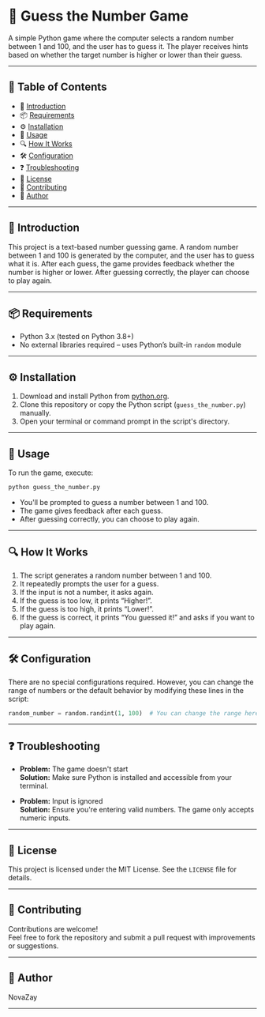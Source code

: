 # 🎲 Guess the Number Game

A simple Python game where the computer selects a random number between 1 and 100, and the user has to guess it. The player receives hints based on whether the target number is higher or lower than their guess.

---

## 📑 Table of Contents

- 📌 [Introduction](#-introduction)  
- 📦 [Requirements](#-requirements)  
- ⚙️ [Installation](#️-installation)  
- 🚀 [Usage](#-usage)  
- 🔍 [How It Works](#-how-it-works)  
- 🛠️ [Configuration](#-configuration)  
- ❓ [Troubleshooting](#-troubleshooting)  
- 📝 [License](#-license)  
- 🤝 [Contributing](#-contributing)  
- 👤 [Author](#-author)  

---

## 📌 Introduction

This project is a text-based number guessing game. A random number between 1 and 100 is generated by the computer, and the user has to guess what it is. After each guess, the game provides feedback whether the number is higher or lower. After guessing correctly, the player can choose to play again.

---

## 📦 Requirements

- Python 3.x (tested on Python 3.8+)  
- No external libraries required – uses Python’s built-in `random` module

---

## ⚙️ Installation

1. Download and install Python from [python.org](https://www.python.org/).  
2. Clone this repository or copy the Python script (`guess_the_number.py`) manually.  
3. Open your terminal or command prompt in the script's directory.

---

## 🚀 Usage

To run the game, execute:

```bash
python guess_the_number.py
```

- You'll be prompted to guess a number between 1 and 100.
- The game gives feedback after each guess.
- After guessing correctly, you can choose to play again.

---

## 🔍 How It Works

1. The script generates a random number between 1 and 100.  
2. It repeatedly prompts the user for a guess.  
3. If the input is not a number, it asks again.  
4. If the guess is too low, it prints “Higher!”.  
5. If the guess is too high, it prints “Lower!”.  
6. If the guess is correct, it prints “You guessed it!” and asks if you want to play again.

---

## 🛠️ Configuration

There are no special configurations required. However, you can change the range of numbers or the default behavior by modifying these lines in the script:

```python
random_number = random.randint(1, 100)  # You can change the range here from a to b
```

---

## ❓ Troubleshooting

- **Problem:** The game doesn't start  
  **Solution:** Make sure Python is installed and accessible from your terminal.

- **Problem:** Input is ignored  
  **Solution:** Ensure you're entering valid numbers. The game only accepts numeric inputs.

---

## 📝 License

This project is licensed under the MIT License. See the `LICENSE` file for details.

---

## 🤝 Contributing

Contributions are welcome!  
Feel free to fork the repository and submit a pull request with improvements or suggestions.

---

## 👤 Author

NovaZay

---
